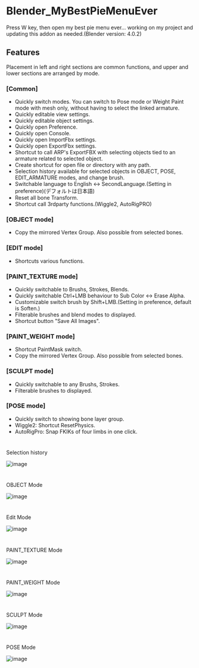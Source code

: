 # Blender_MyBestPieMenuEver

Press W key, then open my best pie menu ever... working on my project and updating this addon as needed.(Blender version: 4.0.2)

## Features

Placement in left and right sections are common functions, and upper and lower sections are arranged by mode.

### [Common]

- Quickly switch modes. You can switch to Pose mode or Weight Paint mode with mesh only, without having to select the linked armature.
- Quickly editable view settings.
- Quickly editable object settings.
- Quickly open Preference.
- Quickly open Console.
- Quickly open ImportFbx settings.
- Quickly open ExportFbx settings.
- Shortcut to call ARP's ExportFBX with selecting objects tied to an armature related to selected object.
- Create shortcut for open file or directory with any path.
- Selection history available for selected objects in OBJECT, POSE, EDIT_ARMATURE modes, and change brush.
- Switchable language to English <-> SecondLanguage.(Setting in preference)(デフォルトは日本語)
- Reset all bone Transform.
- Shortcut call 3rdparty functions.(Wiggle2, AutoRigPRO)

### [OBJECT mode]
- Copy the mirrored Vertex Group. Also possible from selected bones.

### [EDIT mode]
- Shortcuts various functions.

### [PAINT_TEXTURE mode]

- Quickly switchable to Brushs, Strokes, Blends.
- Quickly switchable Ctrl+LMB behaviour to Sub Color <-> Erase Alpha.
- Customizable switch brush by Shift+LMB.(Setting in preference, default is Soften.)
- Filterable brushes and blend modes to displayed.
- Shortcut button "Save All Images".
  
### [PAINT_WEIGHT mode]

- Shortcut PaintMask switch.
- Copy the mirrored Vertex Group. Also possible from selected bones.

### [SCULPT mode]

- Quickly switchable to any Brushs, Strokes.
- Filterable brushes to displayed.

### [POSE mode]

- Quickly switch to showing bone layer group.
- Wiggle2: Shortcut ResetPhysics.
- AutoRigPro: Snap FKIKs of four limbs in one click.

#
Selection history

![image](https://github.com/emptybraces/Blender_MyBestPieMenuEver/assets/1441835/a12ea186-048b-43c9-9c6d-a5e5e7eeed0b)

#
OBJECT Mode

![image](https://github.com/emptybraces/Blender_MyBestPieMenuEver/assets/1441835/9cf9cf57-f246-4929-823b-7271788c0d73)

#
Edit Mode

![image](https://github.com/emptybraces/Blender_MyBestPieMenuEver/assets/1441835/be85f594-d210-4a29-bc81-9153405cbc77)

#
PAINT_TEXTURE Mode

![image](https://github.com/emptybraces/Blender_MyBestPieMenuEver/assets/1441835/43069e49-db28-4c5e-a4fa-1d24af1a0006)

#
PAINT_WEIGHT Mode

![image](https://github.com/emptybraces/Blender_MyBestPieMenuEver/assets/1441835/36bb97e4-1e21-44ab-9b55-9c2df7831d92)

#
SCULPT Mode

![image](https://github.com/emptybraces/Blender_MyBestPieMenuEver/assets/1441835/02d37582-2c76-4b2f-979c-2072179cec84)

#
POSE Mode

![image](https://github.com/emptybraces/Blender_MyBestPieMenuEver/assets/1441835/c7169fb1-75c1-4cd4-9e96-b45b40747670)
